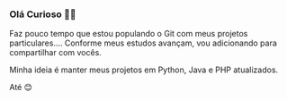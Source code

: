 ### Olá Curioso 👀👋

Faz pouco tempo que estou populando o Git com meus projetos particulares....
Conforme meus estudos avançam, vou adicionando para compartilhar com vocês.

Minha ideia é manter meus projetos em Python, Java e PHP atualizados.

Até 😊

<!--
**guitrein/guitrein** is a ✨ _special_ ✨ repository because its `README.md` (this file) appears on your GitHub profile.

Here are some ideas to get you started:

- 🔭 I’m currently working on ...
- 🌱 I’m currently learning ...
- 👯 I’m looking to collaborate on ...
- 🤔 I’m looking for help with ...
- 💬 Ask me about ...
- 📫 How to reach me: ...
- 😄 Pronouns: ...
- ⚡ Fun fact: ...
-->
